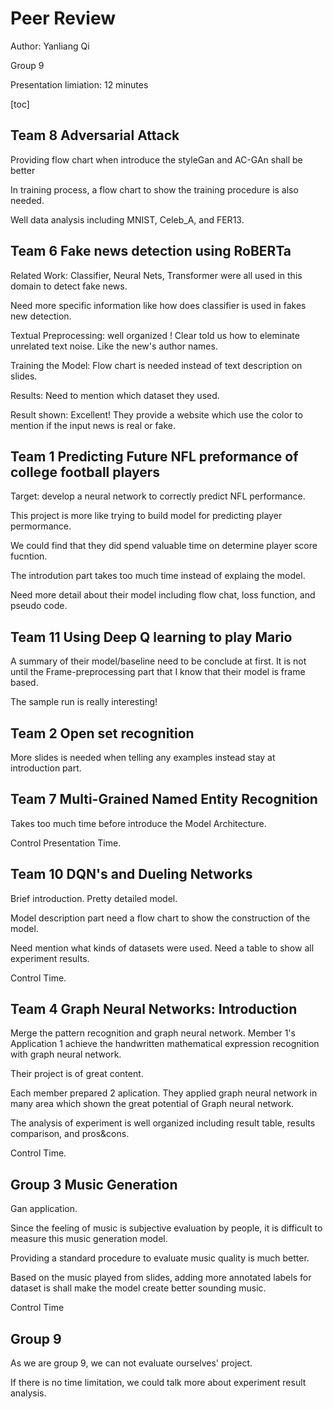 # Peer Review

Author: Yanliang Qi

Group 9

Presentation limiation: 12 minutes

[toc]

## Team 8 Adversarial Attack

Providing flow chart when introduce the styleGan and AC-GAn shall be better

In training process, a flow chart to show the training procedure is also needed.

Well data analysis including MNIST, Celeb_A, and FER13.

## Team 6 Fake news detection using RoBERTa

Related Work: Classifier, Neural Nets, Transformer were all used in this domain to detect fake news.

Need more specific information like how does classifier is used in fakes new detection.

Textual Preprocessing: well organized ! Clear told us how to eleminate unrelated text noise. Like the new's author names.

Training the Model: Flow chart is needed instead of text description on slides.

Results: Need to mention which dataset they used.

Result shown: Excellent! They provide a website which use the color to mention if the input news is real or fake. 

## Team 1 Predicting Future NFL preformance of college football players

Target: develop a neural network to correctly predict NFL performance.

This project is more like trying to build model for predicting player permormance.

We could find that they did spend valuable time on determine player score fucntion.

The introdution part takes too much time instead of explaing the model.

Need more detail about their model including flow chat, loss function, and pseudo code.



## Team 11 Using Deep Q learning to play Mario

A summary of their model/baseline need to be conclude at first. It is not until the Frame-preprocessing part that I know that their model is frame based. 

The sample run is really interesting!

## Team 2 Open set recognition

More slides is needed when telling any examples instead stay at introduction part.

## Team 7 Multi-Grained Named Entity Recognition

Takes too much time before introduce the Model Architecture.

Control Presentation Time.

## Team 10 DQN's and Dueling Networks

Brief introduction. Pretty detailed model.

Model description part need a flow chart to show the construction of the model.

Need mention what kinds of datasets were used. Need a table to show all experiment results.

Control Time. 

## Team 4 Graph Neural Networks: Introduction

Merge the pattern recognition and graph neural network. Member 1's Application 1 achieve the handwritten mathematical expression recognition with graph neural network.

Their project is of great content.

Each member prepared 2 aplication. They applied graph neural network in many area which shown the great potential of Graph neural network.

The analysis of experiment is well organized including result table, results comparison, and pros&cons.



Control Time.

## Group 3 Music Generation

Gan application.

Since the feeling of music is subjective evaluation by people, it is difficult to measure this music generation model.

Providing a standard procedure to evaluate music quality is much better.

Based on the music played from slides, adding more annotated labels for dataset is shall make the model create better sounding music.

Control Time



## Group 9 

As we are group 9, we can not evaluate ourselves' project.

If there is no time limitation, we could talk more about experiment result  analysis.



















